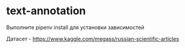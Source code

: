 # text-annotation

Выполните pipenv install для установки зависимостей <br>

Датасет - https://www.kaggle.com/megass/russian-scientific-articles